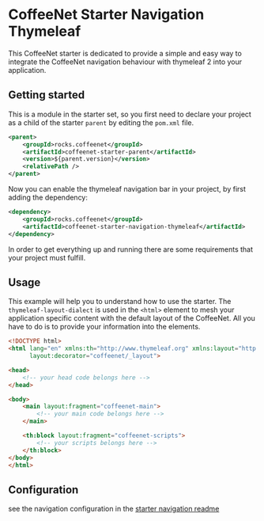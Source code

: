 # CoffeeNet Starter Navigation Thymeleaf

This CoffeeNet starter is dedicated to provide a simple and easy way
to integrate the CoffeeNet navigation behaviour with thymeleaf 2 into your application.

## Getting started

This is a module in the starter set, so you first need to declare your project
as a child of the starter `parent` by editing the `pom.xml` file.

```xml
<parent>
    <groupId>rocks.coffeenet</groupId>
    <artifactId>coffeenet-starter-parent</artifactId>
    <version>${parent.version}</version>
    <relativePath />
</parent>
```

Now you can enable the thymeleaf navigation bar in your project,
by first adding the dependency:

```xml
<dependency>
    <groupId>rocks.coffeenet</groupId>
    <artifactId>coffeenet-starter-navigation-thymeleaf</artifactId>
</dependency>
```

In order to get everything up and running there are some requirements that
your project must fulfill.


## Usage

This example will help you to understand how to use the starter.
The `thymeleaf-layout-dialect` is used in the `<html>` element
to mesh your application specific content with the default layout of the CoffeeNet.
All you have to do is to provide your information into the elements.

```html
<!DOCTYPE html>
<html lang="en" xmlns:th="http://www.thymeleaf.org" xmlns:layout="http://www.ultraq.net.nz/thymeleaf/layout"
      layout:decorator="coffeenet/_layout">

<head>
    <!-- your head code belongs here -->
</head>

<body>
    <main layout:fragment="coffeenet-main">
        <!-- your main code belongs here -->
    </main>

    <th:block layout:fragment="coffeenet-scripts">
        <!-- your scripts belongs here -->
    </th:block>
</body>
</html>
```

## Configuration

see the navigation configuration in the [starter navigation readme](./../coffeenet-starter-navigation/README.md)

